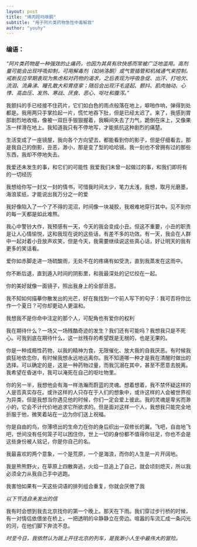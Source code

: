 ```yaml
---
layout: post
title: "烯丙羟吗啡酮"
subtitle: "用于阿片类药物急性中毒解救"
author: "youhy"
---
```


### 编语：
_“阿片类药物是一种强效的止痛药，也因为其具有欣快感而常被广泛地滥用。高剂量可能会出现呼吸抑制，可用解毒剂（如纳洛酮）或气管插管和机械通气来控制。戒断反应早期表现为焦虑和对药物的渴求，之后表现为呼吸急促、出汗、打哈欠、流泪、流鼻涕、瞳孔散大和胃痉挛；随后会出现汗毛竖起、颤抖、肌肉抽动、心悸、高血压、发热、寒战、厌食、恶心、呕吐和腹泻。”_

我颤抖的手已经接不住药片，它们如白色的雨点般落在地上，噼啪作响，弹得到处都是。我用两只手掌捡起一片，慌忙地吞下肚，但是已经太迟了。来了，我感到胃部剧烈地收缩，像被一双巨手狠狠握着，我瞬间失去了力气，跪倒在床上，又像果冻一样滑在地上。我知道我只有不停地写，才能抵抗这种剧烈的痛楚。

生活变成了一座镜屋，我向各个方向望去，都能看到你的影子，但是仔细看去，那是我自己的倒影，丑恶，渺小，那是变了型的哈哈镜。我一刻也不曾拥有过的那些东西，我却不停地失去。

我爱还未发生的事，和它们的可能性
我爱我们未曾一起做过的事，和我们即将有的一切经历

我想给你写一封又一封的情书，可惜我时间太少，笔力太浅，我想，取月光磨墨，海浪浆纸，才能说出我万分之一的爱

我好像陷入了一个了不得的泥沼，时间像一块凝胶，我艰难地穿行其中。见不到你的每一天都是如此难熬。

我心中警铃大作，我预感有一天，今天的我会变成小丑。但这不重要，小丑的职责是让人心情愉悦，这和我现在说的这些话，有差不多的功效。有一天，我会在人群中一起对着小丑放声欢笑，但是今天，我需要继续说这些真心话，好让明天的我有更多的笑话看。

爱你如赤脚走进一场硫酸雨，无处不在的疼痛有如受洗，直到我蒸发在这雨中。

你不断后退，直到遁入时间的阴影里，和我最深处的记忆绞在一起。

你的美好就像一面镜子，照出我身上的全部丑恶。

我不知如何描摹你散发出的光芒，好在我找到一个前人写下的句子：我可否将你比作一个夏日？可你却更动人更温和。

我想我不是你命中注定的那个人，可配角也有爱你的权利

我在期待什么？一场又一场残酷奇迹的发生？我们还有可能吗？我想我只是不死心。可我到底在期待什么，这一丝残存的希望既是无根的，也是无果的。

你是一种成瘾性药物，以我的精神为食，无限催化、放大我的自我厌恶。有时候我疯狂地依恋你，有时候我想永远地远离你。我不知道哪一种才是我在清醒时做出的选择。可以确定的是，这是一种药物过量，而我沉溺在其中，甚至不愿意去脱离。我希望在昏迷中，我可以淹死在自己的呕吐物里。

你的另一半，我想他会有海一样浩瀚而蔚蓝的灵魂。想着想着，我不禁怀疑这样的人是否真实存在。或许这样的人只存在于人们的想象中，或许这样的人会被世界视为异类，但是我想当你遇见他的时候，你们一定会爱上彼此。我的灵魂是卑劣而渺小的，它会不计代价地追求它所欲求的。但是面对这样一个人，我想我只能完全地折服于他，微笑着站在一边为你们送上祝福。

你是自由的鸟，你薄喷出的生命力在你的身后织出一双修长的翼。飞吧，自由地飞吧，世间没有任何笼子可以困住你，世上一切的身份都不值得你驻足，你也不会是这些身份被人铭记，你是你自己的名。

我最喜欢的两个意象，一个是荒原，一个是海浪，而你的人生是一片开阔地。

我是熊熊野火，在草原上四散奔逃，火焰一旦追上了自己，就会顷刻熄灭，所以我必须全力从我自己手中逃跑。

我害怕如果有一天这些词语的排列组合重复，你就会厌倦了我

_以下节选自未发出的信_

我有时会想到我去北京找你的第一个晚上。那天在下雨。我们穿过步行桥的时候，有一对情侣依偎坐在桥上，一把透明的伞静静立在旁边。喧嚣的车流汇成一条闪光的河，在他们脚下奔流不息。

_时至今日，我依然认为跳上开往北京的列车，是我渺小人生中最伟大的冒险。_


